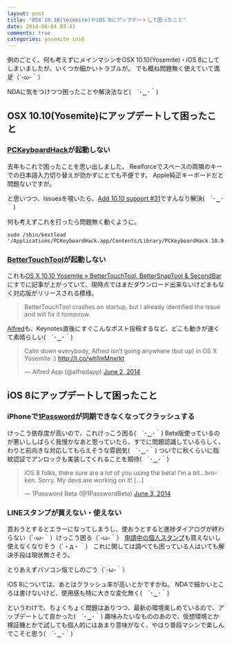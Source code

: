 ```yaml
---
layout: post
title: "OSX 10.10(Yosemite)やiOS 8にアップデートして困ったこと"
date: 2014-06-04 03:43
comments: true
categories: yosemite ios8
---
```


例のごとく、何も考えずにメインマシンをOSX 10.10(Yosemite)・iOS 8にしてしまいましたが、いくつか細かいトラブルが。
でも概ね問題無く使えていて満足（´-ω-｀）

NDAに気をつけつつ困ったことや解決法など(　´･‿･｀)


## OSX 10.10(Yosemite)にアップデートして困ったこと

### [PCKeyboardHack](https://github.com/tekezo/PCKeyboardHack)が起動しない

去年もこれで困ったことを思い出しました。
Realforceでスペースの両隣のキーでの日本語入力切り替えが効かずにとても不便です。
Apple純正キーボードだと問題ないですが。

と思いつつ、Issuesを覗いたら、[Add 10.10 support #31](https://github.com/tekezo/PCKeyboardHack/issues/31)ですんなり解決(　´･‿･｀)

何も考えずこれを打ったら問題無く動くように。


```
sudo /sbin/kextload '/Applications/PCKeyboardHack.app/Contents/Library/PCKeyboardHack.10.9.signed.kext'
```

### [BetterTouchTool](http://blog.boastr.net/)が起動しない

<!-- more -->

これも[OS X 10.10 Yosemite » BetterTouchTool, BetterSnapTool & SecondBar](http://blog.boastr.net/os-x-10-10-yosemite/)にすでに記事が上がっていて、現時点ではまだダウンロード出来ないけどまもなく対応版がリリースされる模様。

> BetterTouchTool crashes on startup, but I already identified the issue and will fix it tomorrow.


[Alfred](http://www.alfredapp.com/)も、Keynotes直後にすぐこんなポスト投稿するなど、どこも動きが速くて素晴らしい(　´･‿･｀)

<blockquote class="twitter-tweet" lang="en"><p>Calm down everybody, Alfred isn’t going anywhere (but up) in OS X Yosemite :) <a href="http://t.co/wh1mMnxrkt">http://t.co/wh1mMnxrkt</a></p>&mdash; Alfred App (@alfredapp) <a href="https://twitter.com/alfredapp/statuses/473517537939185665">June 2, 2014</a></blockquote>
<script async src="//platform.twitter.com/widgets.js" charset="utf-8"></script>

## iOS 8にアップデートして困ったこと

### iPhoneで[1Password](https://agilebits.com/onepassword)が同期できなくなってクラッシュする

けっこう依存度が高いので、これけっこう困る(　´･‿･｀)
Beta版使っているのが悪いししばらく我慢かなあと思っていたら、すでに問題認識しているらしく、わりと前向きな対応してもらえそうな雰囲気(　´･‿･｀)
ついでに秋くらいに指紋認証でアンロックも実装してくれることを期待(　´･‿･｀)

<blockquote class="twitter-tweet" lang="en"><p>iOS 8 folks, there sure are a lot of you using the beta! I’m a bit…broken. Sorry. My devs are working on it!&#10;&#10;[…]</p>&mdash; 1Password Beta (@1PasswordBeta) <a href="https://twitter.com/1PasswordBeta/statuses/473747191228399616">June 3, 2014</a></blockquote>
<script async src="//platform.twitter.com/widgets.js" charset="utf-8"></script>

### LINEスタンプが買えない・使えない

買おうとするとエラーになってしまうし、使おうとすると進捗ダイアログが終わらない（´-ω-｀）けっこう困る（´-ω-｀）
[申請中の個人スタンプ](http://a.scn.jp/s/0VrEMIHAB)も買えないし使えなくなりそう（´・д・｀）
これに関しては調べても困っている人はいても解決手段は現状無さそう。

とりあえずパソコン版でしのごう（´-ω-｀）

iOS 8については、あとはクラッシュ率が高いとかですかね。
NDAで細かいところは書けないけど、使用感も特に大きな変化無く(　´･‿･｀)


というわけで、ちょくちょく問題はありつつ、最新の環境楽しめているので、アップデートして良かった(　´･‿･｀)
趣味みたいなもののあので、仮想環境とか検証機とかで試しても個人的にはあまり意味がなく、やはり普段マシンで楽しんでこそと思う(　´･‿･｀)